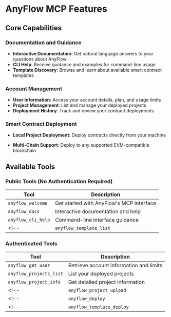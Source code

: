 ---
---

# AnyFlow MCP Features

## Core Capabilities

### Documentation and Guidance
- **Interactive Documentation**: Get natural language answers to your questions about AnyFlow
- **CLI Help**: Receive guidance and examples for command-line usage
- **Template Discovery**: Browse and learn about available smart contract templates

### Account Management
- **User Information**: Access your account details, plan, and usage limits
- **Project Management**: List and manage your deployed projects
- **Deployment History**: Track and review your contract deployments

### Smart Contract Deployment
<!-- - **Template-Based Deployment**: Deploy pre-built, audited smart contract templates -->
- **Local Project Deployment**: Deploy contracts directly from your machine
<!-- - **AI Workspace Deployment**: Deploy contracts from the AI agent's workspace -->
- **Multi-Chain Support**: Deploy to any supported EVM-compatible blockchain

## Available Tools

### Public Tools (No Authentication Required)

| Tool | Description |
|------|-------------|
| `anyflow_welcome` | Get started with AnyFlow's MCP interface |
| `anyflow_docs` | Interactive documentation and help |
| `anyflow_cli_help` | Command-line interface guidance |
<!-- | `anyflow_template_list` | Browse available contract templates | -->

### Authenticated Tools

| Tool | Description |
|------|-------------|
| `anyflow_get_user` | Retrieve account information and limits |
| `anyflow_projects_list` | List your deployed projects |
| `anyflow_project_info` | Get detailed project information |
<!-- | `anyflow_project_upload` | Upload a new project | -->
<!-- | `anyflow_deploy` | Deploy a contract from an uploaded project | -->
<!-- | `anyflow_template_deploy` | Deploy a template contract | -->
